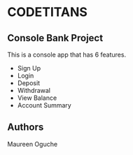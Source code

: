 # CODETITANS
## Console Bank Project

This is a console app that has 6 features.
* Sign Up
* Login
* Deposit
* Withdrawal
* View Balance
* Account Summary

## Authors
Maureen Oguche